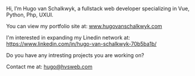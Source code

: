 Hi, I’m Hugo van Schalkwyk, a fullstack web developer specializing in Vue, Python, Php, UXUI.

You can view my portfolio site at:
www.hugovanschalkwyk.com

I'm interested in expanding my Linedin network at:
https://www.linkedin.com/in/hugo-van-schalkwyk-70b5ba1b/

Do you have any intresting projects you are working on? 

Contact me at: 
hugo@hvsweb.com
